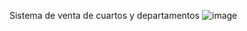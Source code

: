 Sistema de venta de cuartos y departamentos
![image](https://github.com/Anthonny-wt/Parcial/assets/121044960/6a5c5c81-604f-419e-b468-7cf9910a9d5a)

